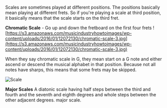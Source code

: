 Scales are sometimes played at different positions. The positions basically mean playing at different frets. So if you're playing a scale at third position, it basically means that the scale starts on the third fret.

**Chromatic Scale** - Go up and down the fretboard on the first four frets ![https://s3.amazonaws.com/musicindustryhowtoimages/wp-content/uploads/2016/01/12072130/chromatic-scale-3.jpg](https://s3.amazonaws.com/musicindustryhowtoimages/wp-content/uploads/2016/01/12072130/chromatic-scale-3.jpg)

When they say chromatic scale in G, they mean start on a G note and either ascend or descend the musical alphabet in that position. Because not all notes have sharps, this means that some frets may be skipped. 

![Scale](https://www.liveabout.com/thmb/LugvEH4vG4oeiRObKe_ie8ER_0k=/300x150/filters:no_upscale():max_bytes(150000):strip_icc()/chromaticscale-56a4610a3df78cf7728215ec.gif)

**Major Scales** A diatonic scale having half steps between the third and fourth and the seventh and eighth degrees and whole steps between the other adjacent degrees. major scale.

